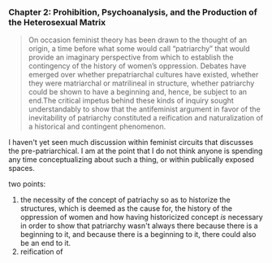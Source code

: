 ### Chapter 2: Prohibition, Psychoanalysis, and the Production of the Heterosexual Matrix

> On occasion feminist theory has been drawn to the thought of an origin,
a time before what some would call “patriarchy” that would provide an
imaginary perspective from which to establish the contingency of the
history of women’s oppression. Debates have emerged over whether
prepatriarchal cultures have existed, whether they were matriarchal or
matrilineal in structure, whether patriarchy could be shown to have a
beginning and, hence, be subject to an end.The critical impetus behind
these kinds of inquiry sought understandably to show that the antifeminist
argument in favor of the inevitability of patriarchy constituted a
reification and naturalization of a historical and contingent phenomenon.

I haven't yet seen much discussion within feminist circuits that discusses the pre-patriarchical. I am at the point that I do not think anyone is spending any time conceptualizing about such a thing, or within publically exposed spaces.  

two points: 

1. the necessity of the concept of patriachy so as to historize the structures, which is deemed as the cause for, the history of the oppression of women and how having historicized concept _is_ necessary in order to show that patriarchy wasn't always there because there is a beginning to it, and because there is a beginning to it, there could also be an end to it.  
2. reification of 
